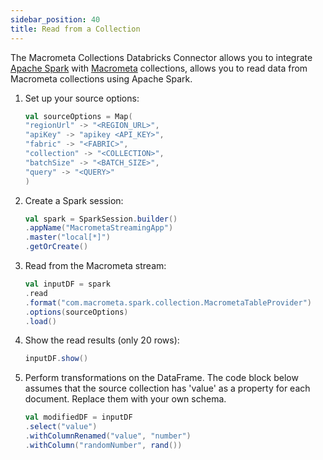 ```yaml
---
sidebar_position: 40
title: Read from a Collection
---
```


The Macrometa Collections Databricks Connector allows you to integrate [Apache Spark](https://spark.apache.org/) with [Macrometa](https://www.macrometa.com/docs/collections/) collections, allows you to read data from Macrometa collections using Apache Spark.

1. Set up your source options:

    ```scala
    val sourceOptions = Map(
    "regionUrl" -> "<REGION_URL>",
    "apiKey" -> "apikey <API_KEY>",
    "fabric" -> "<FABRIC>",
    "collection" -> "<COLLECTION>",
    "batchSize" -> "<BATCH_SIZE>",
    "query" -> "<QUERY>"
    )
    ```

2. Create a Spark session:

    ```scala
    val spark = SparkSession.builder()
    .appName("MacrometaStreamingApp")
    .master("local[*]")
    .getOrCreate()
    ```

3. Read from the Macrometa stream:

    ```scala
    val inputDF = spark
    .read
    .format("com.macrometa.spark.collection.MacrometaTableProvider")
    .options(sourceOptions)
    .load()
    ```

4. Show the read results (only 20 rows):

    ```scala
    inputDF.show()
    ```

5. Perform transformations on the DataFrame. The code block below assumes that the source collection has 'value' as a property for each document. Replace them with your own schema.

    ```scala
    val modifiedDF = inputDF
    .select("value")
    .withColumnRenamed("value", "number")
    .withColumn("randomNumber", rand())
    ```
